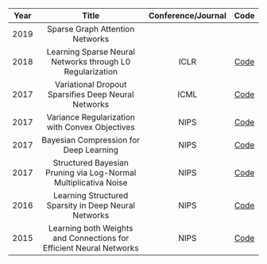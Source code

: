 |Year| Title  |  Conference/Journal          | Code      | 
|:--:|:-----------------------------------------------------------------------------------:|:-----------:|:-------:|
|2019| Sparse Graph Attention Networks |  |    | 
|2018| Learning Sparse Neural Networks through L0 Regularization | ICLR | [Code](https://github.com/AMLab-Amsterdam/L0_regularization)   | 
|2017| Variational Dropout Sparsifies Deep Neural Networks | ICML | [Code](https://github.com/bayesgroup/variational-dropout-sparsifies-dnn)   | 
|2017| Variance Regularization with Convex Objectives | NIPS | [Code](https://github.com/hsnamkoong/robustopt)   | 
|2017| Bayesian Compression for Deep Learning | NIPS | [Code](https://github.com/KarenUllrich/Tutorial_BayesianCompressionForDL)  | 
|2017| Structured Bayesian Pruning via Log-Normal Multiplicativa Noise | NIPS | [Code](https://github.com/necludov/group-sparsity-sbp)   | 
|2016| Learning Structured Sparsity in Deep Neural Networks | NIPS |[Code](https://github.com/wenwei202/caffe)|
|2015| Learning both Weights and Connections for Efficient Neural Networks | NIPS |[Code](https://github.com/songhan/Deep-Compression-AlexNet)|
